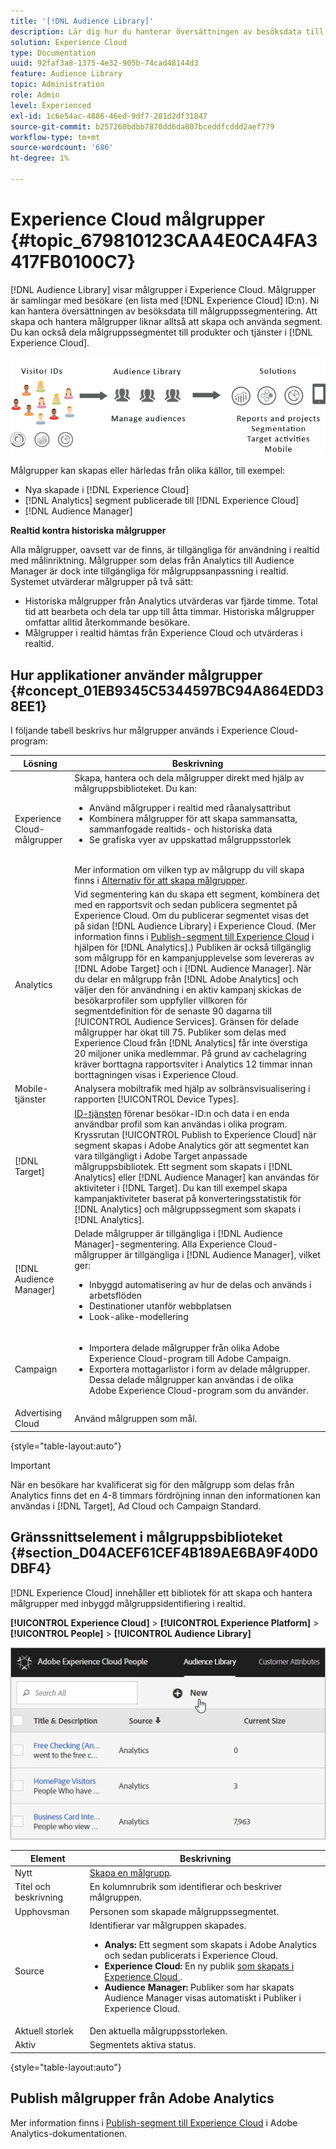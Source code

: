 ```yaml
---
title: '[!DNL Audience Library]'
description: Lär dig hur du hanterar översättningen av besöksdata till målgruppssegmentering i Experience Cloud [!DNL Audience Library].
solution: Experience Cloud
type: Documentation
uuid: 92faf3a8-1375-4e32-905b-74cad48144d3
feature: Audience Library
topic: Administration
role: Admin
level: Experienced
exl-id: 1c6e54ac-4886-46ed-9df7-201d2df31847
source-git-commit: b257260bdbb7870dd6da807bceddfcddd2aef779
workflow-type: tm+mt
source-wordcount: '686'
ht-degree: 1%

---
```


# Experience Cloud målgrupper {#topic_679810123CAA4E0CA4FA3417FB0100C7}

[!DNL Audience Library] visar målgrupper i Experience Cloud. Målgrupper är samlingar med besökare (en lista med [!DNL Experience Cloud] ID:n). Ni kan hantera översättningen av besöksdata till målgruppssegmentering. Att skapa och hantera målgrupper liknar alltså att skapa och använda segment. Du kan också dela målgruppssegmentet till produkter och tjänster i [!DNL Experience Cloud].

![Experience Cloud-målgrupper](assets/audiences.png)

Målgrupper kan skapas eller härledas från olika källor, till exempel:

* Nya skapade i [!DNL Experience Cloud]
* [!DNL Analytics] segment publicerade till [!DNL Experience Cloud]
* [!DNL Audience Manager]

**Realtid kontra historiska målgrupper**

Alla målgrupper, oavsett var de finns, är tillgängliga för användning i realtid med målinriktning. Målgrupper som delas från Analytics till Audience Manager är dock inte tillgängliga för målgruppsanpassning i realtid. Systemet utvärderar målgrupper på två sätt:

* Historiska målgrupper från Analytics utvärderas var fjärde timme. Total tid att bearbeta och dela tar upp till åtta timmar. Historiska målgrupper omfattar alltid återkommande besökare.
* Målgrupper i realtid hämtas från Experience Cloud och utvärderas i realtid.

## Hur applikationer använder målgrupper {#concept_01EB9345C5344597BC94A864EDD38EE1}

I följande tabell beskrivs hur målgrupper används i Experience Cloud-program:

| Lösning | Beskrivning |
|--- |--- |
| Experience Cloud-målgrupper | Skapa, hantera och dela målgrupper direkt med hjälp av målgruppsbiblioteket. Du kan:<ul><li>Använd målgrupper i realtid med råanalysattribut</li><li>Kombinera målgrupper för att skapa sammansatta, sammanfogade realtids- och historiska data</li><li>Se grafiska vyer av uppskattad målgruppsstorlek</li></ul><br>Mer information om vilken typ av målgrupp du vill skapa finns i [Alternativ för att skapa målgrupper](https://experienceleague.adobe.com/docs/experience-cloud-kcs/kbarticles/KA-16471.html?lang=sv-SE). |
| Analytics  | Vid segmentering kan du skapa ett segment, kombinera det med en rapportsvit och sedan publicera segmentet på Experience Cloud. Om du publicerar segmentet visas det på sidan [!DNL Audience Library] i Experience Cloud. (Mer information finns i [Publish-segment till Experience Cloud](https://experienceleague.adobe.com/docs/analytics/components/segmentation/segmentation-workflow/seg-publish.html?lang=sv-SE) i hjälpen för [!DNL Analytics].) Publiken är också tillgänglig som målgrupp för en kampanjupplevelse som levereras av [!DNL Adobe Target] och i [!DNL Audience Manager]. När du delar en målgrupp från [!DNL Adobe Analytics] och väljer den för användning i en aktiv kampanj skickas de besökarprofiler som uppfyller villkoren för segmentdefinition för de senaste 90 dagarna till [!UICONTROL Audience Services]. Gränsen för delade målgrupper har ökat till 75. Publiker som delas med Experience Cloud från [!DNL Analytics] får inte överstiga 20 miljoner unika medlemmar. På grund av cachelagring kräver borttagna rapportsviter i Analytics 12 timmar innan borttagningen visas i Experience Cloud. |
| Mobile-tjänster | Analysera mobiltrafik med hjälp av solbränsvisualisering i rapporten [!UICONTROL Device Types]. |
| [!DNL Target] | [ID-tjänsten](https://experienceleague.adobe.com/docs/id-service/using/home.html?lang=sv-SE) förenar besökar-ID:n och data i en enda användbar profil som kan användas i olika program. Kryssrutan [!UICONTROL Publish to Experience Cloud] när segment skapas i Adobe Analytics gör att segmentet kan vara tillgängligt i Adobe Target anpassade målgruppsbibliotek. Ett segment som skapats i [!DNL Analytics] eller [!DNL Audience Manager] kan användas för aktiviteter i [!DNL Target]. Du kan till exempel skapa kampanjaktiviteter baserat på konverteringsstatistik för [!DNL Analytics] och målgruppssegment som skapats i [!DNL Analytics]. |
| [!DNL Audience Manager] | Delade målgrupper är tillgängliga i [!DNL Audience Manager]-segmentering. Alla Experience Cloud-målgrupper är tillgängliga i [!DNL Audience Manager], vilket ger:<ul><li>Inbyggd automatisering av hur de delas och används i arbetsflöden</li><li>Destinationer utanför webbplatsen</li><li>Look-alike-modellering</li></ul> |
| Campaign | <ul><li>Importera delade målgrupper från olika Adobe Experience Cloud-program till Adobe Campaign.</li><li>Exportera mottagarlistor i form av delade målgrupper. Dessa delade målgrupper kan användas i de olika Adobe Experience Cloud-program som du använder.</li></ul> |
| Advertising Cloud | Använd målgruppen som mål. |

{style="table-layout:auto"}

>[!IMPORTANT]
>
>När en besökare har kvalificerat sig för den målgrupp som delas från Analytics finns det en 4-8 timmars fördröjning innan den informationen kan användas i [!DNL Target], Ad Cloud och Campaign Standard.

## Gränssnittselement i målgruppsbiblioteket {#section_D04ACEF61CEF4B189AE6BA9F40D0DBF4}

[!DNL Experience Cloud] innehåller ett bibliotek för att skapa och hantera målgrupper med inbyggd målgruppsidentifiering i realtid.

**[!UICONTROL Experience Cloud]** > **[!UICONTROL Experience Platform]** > **[!UICONTROL People]** > **[!UICONTROL Audience Library]**

![Lägg till målgrupp i målgruppsbiblioteket](assets/audience_library.png)


| Element | Beskrivning |
|--- |--- |
| Nytt | [Skapa en målgrupp](create.md). |
| Titel och beskrivning | En kolumnrubrik som identifierar och beskriver målgruppen. |
| Upphovsman | Personen som skapade målgruppssegmentet. |
| Source | Identifierar var målgruppen skapades.<ul><li>**Analys:** Ett segment som skapats i Adobe Analytics och sedan publicerats i Experience Cloud.</li><li>**Experience Cloud:** En ny publik [som skapats i Experience Cloud ](create.md).</li><li>**Audience Manager:** Publiker som har skapats Audience Manager visas automatiskt i Publiker i Experience Cloud.</li></ul> |
| Aktuell storlek | Den aktuella målgruppsstorleken. |
| Aktiv | Segmentets aktiva status. |

{style="table-layout:auto"}

## Publish målgrupper från Adobe Analytics

Mer information finns i [Publish-segment till Experience Cloud](https://experienceleague.adobe.com/sv/docs/analytics/components/segmentation/segmentation-workflow/seg-publish) i Adobe Analytics-dokumentationen.
